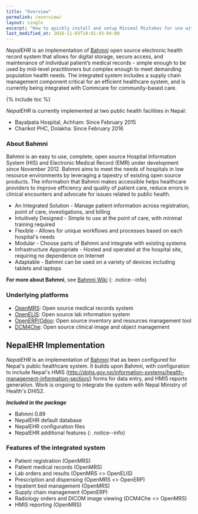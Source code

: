 ```yaml
---
title: "Overview"
permalink: /overview/
layout: single
excerpt: "How to quickly install and setup Minimal Mistakes for use with GitHub Pages."
last_modified_at: 2016-11-03T10:01:43-04:00
---
```


_NepalEHR_ is an implementation of [Bahmni](http://bahmni.org) open source electronic health record system that allows for digital storage, secure access, and maintenance of individual patient’s medical records - simple enough to be used by mid-level practitioners but complex enough to meet demanding population health needs. The integrated system includes a supply chain management component critical for an efficient healthcare system, and is currently being integrated with Commcare for community-based care.

{% include toc %}

_NepalEHR_ is currently implemented at two public health facilities in Nepal:
* Bayalpata Hospital, Achham: Since February 2015
* Charikot PHC, Dolakha: Since February 2016

### About Bahmni
Bahmni is an easy to use, complete, open source Hospital Information System (HIS) and Electronic Medical Record (EMR) under development since November 2012. Bahmni aims to meet the needs of hospitals in low resource environments by leveraging a tapestry of existing open source products. The information that Bahmni makes accessible helps healthcare providers to improve efficiency and quality of patient care, reduce errors in clinical encounters and advocate for issues related to public health.

* An Integrated Solution - Manage patient information across registration, point of care, investigations, and billing
* Intuitively Designed - Simple to use at the point of care, with minimal training required
* Flexible - Allows for unique workflows and processes based on each hospital's needs
* Modular - Choose parts of Bahmni and integrate with existing systems 
* Infrastructure Appropriate - Hosted and operated at the hospital site, requiring no dependence on Internet
* Adaptable - Bahmni can be used on a variety of devices including tablets and laptops

**For more about Bahmni**, see [Bahmni Wiki](https://bahmni.atlassian.net/wiki/display/BAH/Bahmni+Home)
{: .notice--info}

### Underlying platforms
* [OpenMRS](http://openmrs.org/): Open source medical records system
* [OpenELIS](http://openelis.org/): Open source lab information system
* [OpenERP/Odoo](http://odoo.com): Open source inventory and resources management tool
* [DCM4Che](/http://www.dcm4che.org/): Open source clinical image and object management

## NepalEHR Implementation
_NepalEHR_ is an implementation of [Bahmni](http://bahmni.org) that as been configured for Nepal's public healthcare system. It builds upon Bahmni, with configuration to include Nepal's HMIS (http://dohs.gov.np/information-systems/health-management-information-section/) forms for data entry, and HMIS reports generation. Work is ongoing to integrate the system with Nepal Ministry of Health's DHIS2.

***Included in the package***
* Bahmni 0.89
* NepalEHR default database
* NepalEHR configuration files
* NepalEHR additional features
{: .notice--info}

### Features of the integrated system
* Patient registration (OpenMRS)
* Patient medical records (OpenMRS)
* Lab orders and results (OpenMRS <> OpenELIS)
* Prescription and dispensing (OpenMRS <> OpenERP)
* Inpatient bed management (OpenMRS)
* Supply chain management (OpenERP)
* Radiology orders and DICOM image viewing (DCM4Che <> OpenMRS)
* HMIS reporting (OpenMRS)
